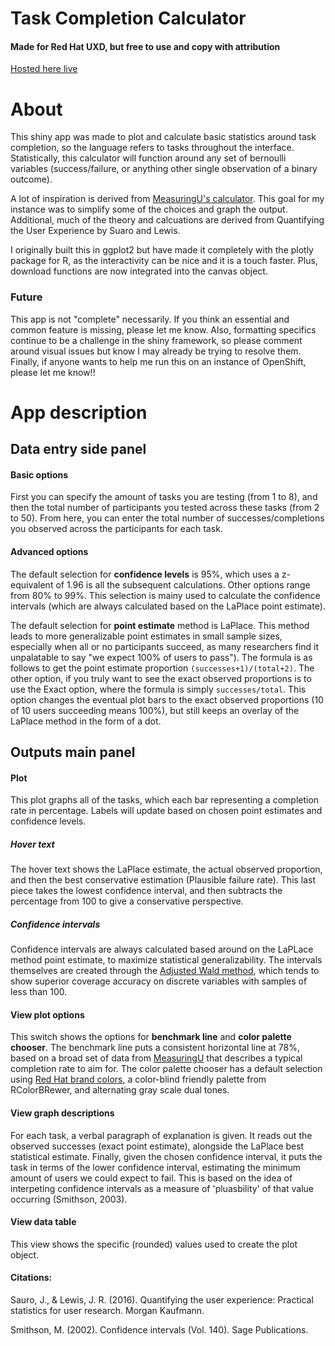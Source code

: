 # Task Completion Calculator
#### Made for Red Hat UXD, but free to use and copy with attribution

[Hosted here live](https://rh-uxd.shinyapps.io/shiny_task/)

# About

This shiny app was made to plot and calculate basic statistics around task completion, so the language refers to tasks throughout the interface. Statistically, this calculator will function around any set of bernoulli variables (success/failure, or anything other single observation of a binary outcome).

A lot of inspiration is derived from [MeasuringU's calculator](https://measuringu.com/wald/). This goal for my instance was to simplify some of the choices and graph the output. Additional, much of the theory and calcuations are derived from Quantifying the User Experience by Suaro and Lewis.

I originally built this in ggplot2 but have made it completely with the plotly package for R, as the interactivity can be nice and it is a touch faster. Plus, download functions are now integrated into the canvas object.

  ### Future
  
This app is not "complete" necessarily. If you think an essential and common feature is missing, please let me know. Also, formatting specifics continue to be a challenge in the shiny framework, so please comment around visual issues but know I may already be trying to resolve them. Finally, if anyone wants to help me run this on an instance of OpenShift, please let me know!!
  
# App description

## Data entry side panel
  
   #### Basic options

First you can specify the amount of tasks you are testing (from 1 to 8), and then the total number of participants you tested across these tasks (from 2 to 50). From here, you can enter the total number of successes/completions you observed across the participants for each task.

  #### Advanced options

The default selection for **confidence levels** is 95%, which uses a z-equivalent of 1.96 is all the subsequent calculations. Other options range from 80% to 99%. This selection is mainy used to calculate the confidence intervals (which are always calculated based on the LaPlace point estimate). 

The default selection for **point estimate** method is LaPlace. This method leads to more generalizable point estimates in small sample sizes, especially when all or no participants succeed, as many researchers find it unpalatable to say "we expect 100% of users to pass"). The formula is as follows to get the point estimate proportion `(successes+1)/(total+2)`. The other option, if you truly want to see the exact observed proportions is to use the Exact option, where the formula is simply `successes/total`. This option changes the eventual plot bars to the exact observed proportions (10 of 10 users succeeding means 100%), but still keeps an overlay of the LaPlace method in the form of a dot.

## Outputs main panel

  #### Plot
  
This plot graphs all of the tasks, which each bar representing a completion rate in percentage. Labels will update based on chosen point estimates and confidence levels.

  ##### Hover text
  
The hover text shows the LaPlace estimate, the actual observed proportion, and then the best conservative estimation (Plausible failure rate). This last piece takes the lowest confidence interval, and then subtracts the percentage from 100 to give a conservative perspective.

  ##### Confidence intervals
  
Confidence intervals are always calculated based around on the LaPLace method point estimate, to maximize statistical generalizability. The intervals themselves are created through the [Adjusted Wald method](http://journals.sagepub.com/doi/abs/10.3102/1076998611411915?journalCode=jebb), which tends to show superior coverage accuracy on discrete variables with samples of less than 100. 

  #### View plot options
  
This switch shows the options for **benchmark line** and **color palette chooser**. The benchmark line puts a consistent horizontal line at 78%, based on a broad set of data from [MeasuringU](https://measuringu.com/task-completion/) that describes a typical completion rate to aim for. The color palette chooser has a default selection using [Red Hat brand colors](https://brand.redhat.com/elements/color/), a color-blind friendly palette from RColorBRewer, and alternating gray scale dual tones. 


  #### View graph descriptions
  
For each task, a verbal paragraph of explanation is given. It reads out the observed successes (exact point estimate), alongside the LaPlace best statistical estimate. Finally, given the chosen confidence interval, it puts the task in terms of the lower confidence interval, estimating the minimum amount of users we could expect to fail. This is based on the idea of interpeting confidence intervals as a measure of 'pluasbility' of that value occurring (Smithson, 2003). 

  #### View data table

This view shows the specific (rounded) values used to create the plot object.

  #### Citations:

Sauro, J., & Lewis, J. R. (2016). Quantifying the user experience: Practical statistics for user research. Morgan Kaufmann.

Smithson, M. (2002). Confidence intervals (Vol. 140). Sage Publications.
